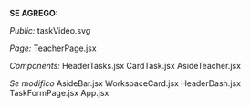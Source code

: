 **SE AGREGO:**

*Public:*
taskVideo.svg

*Page:*
TeacherPage.jsx

*Components:*
HeaderTasks.jsx
CardTask.jsx
AsideTeacher.jsx

*Se modifico*
 AsideBar.jsx
 WorkspaceCard.jsx
 HeaderDash.jsx
TaskFormPage.jsx
App.jsx

